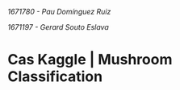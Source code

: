 _1671780 - Pau Domínguez Ruiz_

_1671197 - Gerard Souto Eslava_

# Cas Kaggle | Mushroom Classification
